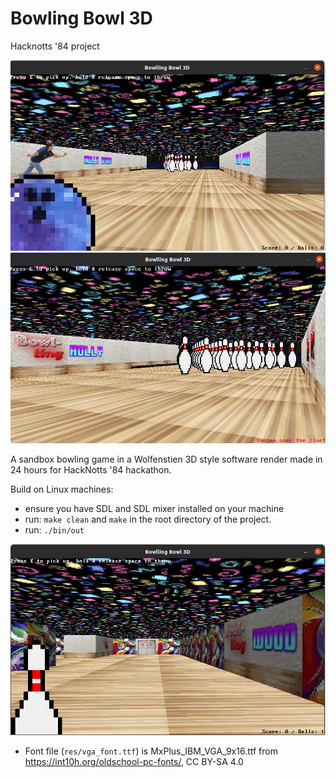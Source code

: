 # Bowling Bowl 3D
Hacknotts '84 project 

![](res/bb1.png)
![](res/bb4.png)

A sandbox bowling game in a Wolfenstien 3D style software render made in 24 hours for HackNotts '84 hackathon. 

Build on Linux machines:
 - ensure you have SDL and SDL mixer installed on your machine
 - run: `make clean` and `make`  in the root directory of the project.
 - run: `./bin/out`

![](res/bb2.png)


* Font file (`res/vga_font.ttf`) is MxPlus_IBM_VGA_9x16.ttf from https://int10h.org/oldschool-pc-fonts/, CC BY-SA 4.0
